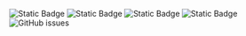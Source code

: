 ![Static Badge](https://img.shields.io/badge/blacklists-61-000000) ![Static Badge](https://img.shields.io/badge/blacklisted-2994996-cc0000) ![Static Badge](https://img.shields.io/badge/whitelisted-2250-00CC00) ![Static Badge](https://img.shields.io/badge/streaming_blacklist-28107-000000) ![GitHub issues](https://img.shields.io/github/issues/fabriziosalmi/blacklists)
